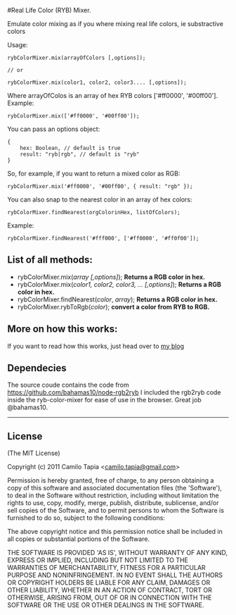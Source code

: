 #Real Life Color (RYB) Mixer.

Emulate color mixing as if you where mixing real life colors, ie substractive colors

Usage:

    rybColorMixer.mix(arrayOfColors [,options]);
    
    // or
    
    rybColorMixer.mix(color1, color2, color3.... [,options]);
    
Where arrayOfColos is an array of hex RYB colors ['#ff0000', '#00ff00']. Example:

    rybColorMixer.mix(['#ff0000', '#00ff00']);

You can pass an options object:

    {
        hex: Boolean, // default is true
        result: "ryb|rgb", // default is "ryb"
    }

So, for example, if you want to return a mixed color as RGB:

    rybColorMixer.mix('#ff0000', '#00ff00', { result: "rgb" });

You can also snap to the nearest color in an array of hex colors:

    rybColorMixer.findNearest(orgColorinHex, listOfColors);

Example:

    rybColorMixer.findNearest('#fff000', ['#ff0000', '#ff0f00']);

## List of all methods:

- rybColorMixer.mix(*array* *[,options]*); **Returns a RGB color in hex.**
- rybColorMixer.mix(*color1, color2, color3, ...* *[,options]*); **Returns a RGB color in hex.**
- rybColorMixer.findNearest(*color*, *array*); **Returns a RGB color in hex.**
- rybColorMixer.rybToRgb(*color*); **convert a color from RYB to RGB.**

## More on how this works:
If you want to read how this works, just head over to [my blog](http://1001.io/mixing-real-life-colors-in-javascript-with-ryb/)


## Dependecies
The source coude contains the code from https://github.com/bahamas10/node-rgb2ryb
I included the rgb2ryb code inside the ryb-color-mixer for ease of use in the browser. Great job @bahamas10.

-------------------------
## License 

(The MIT License)

Copyright (c) 2011 Camilo Tapia &lt;camilo.tapia@gmail.com&gt;

Permission is hereby granted, free of charge, to any person obtaining
a copy of this software and associated documentation files (the
'Software'), to deal in the Software without restriction, including
without limitation the rights to use, copy, modify, merge, publish,
distribute, sublicense, and/or sell copies of the Software, and to
permit persons to whom the Software is furnished to do so, subject to
the following conditions:

The above copyright notice and this permission notice shall be
included in all copies or substantial portions of the Software.

THE SOFTWARE IS PROVIDED 'AS IS', WITHOUT WARRANTY OF ANY KIND,
EXPRESS OR IMPLIED, INCLUDING BUT NOT LIMITED TO THE WARRANTIES OF
MERCHANTABILITY, FITNESS FOR A PARTICULAR PURPOSE AND NONINFRINGEMENT.
IN NO EVENT SHALL THE AUTHORS OR COPYRIGHT HOLDERS BE LIABLE FOR ANY
CLAIM, DAMAGES OR OTHER LIABILITY, WHETHER IN AN ACTION OF CONTRACT,
TORT OR OTHERWISE, ARISING FROM, OUT OF OR IN CONNECTION WITH THE
SOFTWARE OR THE USE OR OTHER DEALINGS IN THE SOFTWARE.
